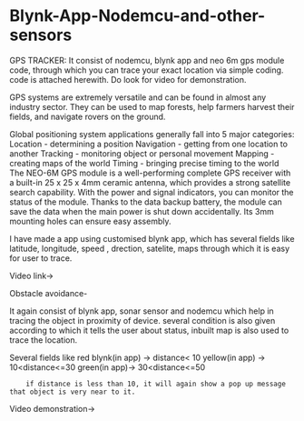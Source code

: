 # Blynk-App-Nodemcu-and-other-sensors

GPS TRACKER:
It consist of nodemcu, blynk app and neo 6m gps module code, through which you can trace your exact location via simple coding.
code is attached herewith. Do look for video for demonstration.

GPS systems are extremely versatile and can be found in almost any industry sector. They can be used to map forests, help farmers harvest their fields, and navigate rovers on the ground.

Global positioning system applications generally fall into 5 major categories:
 Location - determining a position
 Navigation - getting from one location to another
 Tracking - monitoring object or personal movement
 Mapping - creating maps of the world
 Timing - bringing precise timing to the world
The NEO-6M GPS module is a well-performing complete GPS receiver with a built-in 25 x 25 x 4mm ceramic antenna, which provides a strong satellite search capability. With the power and signal indicators, you can monitor the status of the module. Thanks to the data backup battery, the module can save the data when the main power is shut down accidentally. Its 3mm mounting holes can ensure easy assembly.

I have made a app using customised blynk app, which has several fields like latitude, longitude, speed , drection, satelite, maps through which it is easy for user to trace.

Video link->

Obstacle avoidance-

It again consist of blynk app, sonar sensor and nodemcu which help in tracing the object in proximity of device.
several condition is also given according to which it tells the user about status, inbuilt map is also used to trace the location.

Several fields like red blynk(in app) -> distance< 10
                    yellow(in app) ->  10<distance<=30
                    green(in app)->   30<distance<=50
                    
        if distance is less than 10, it will again show a pop up message that object is very near to it.
Video demonstration->
